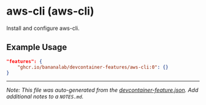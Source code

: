 
# aws-cli (aws-cli)

Install and configure aws-cli.

## Example Usage

```json
"features": {
    "ghcr.io/bananalab/devcontainer-features/aws-cli:0": {}
}
```





---

_Note: This file was auto-generated from the [devcontainer-feature.json](https://github.com/bananalab/devcontainer-features/blob/main/src/aws-cli/devcontainer-feature.json).  Add additional notes to a `NOTES.md`._
